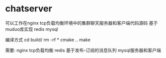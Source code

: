 # chatserver
可以工作在nginx tcp负载均衡环境中的集群聊天服务器和客户端代码源码 基于muduo库实现 redis mysql

编译方式
cd build/
rm -rf *
cmake ..
make

需要:
nginx tcp负载均衡
redis 基于发布-订阅的消息队列
mysql服务器和客户端
